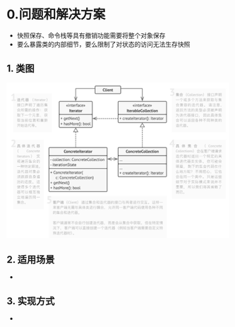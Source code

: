 # 0.问题和解决方案

- 快照保存、命令栈等具有撤销功能需要将整个对象保存
- 要么暴露类的内部细节，要么限制了对状态的访问无法生存快照




## 1. 类图

<img src="../../img/Iterator.png">

## 2. 适用场景

- 



## 3. 实现方式

- 
